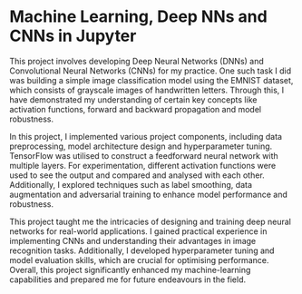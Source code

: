 # Machine Learning, Deep NNs and CNNs in Jupyter

This project involves developing Deep Neural Networks (DNNs) and Convolutional Neural Networks (CNNs) for my practice. One such task I did was building a simple image classification model using the EMNIST dataset, which consists of grayscale images of handwritten letters. Through this, I have demonstrated my understanding of certain key concepts like activation functions, forward and backward propagation and model robustness.

In this project, I implemented various project components, including data preprocessing, model architecture design and hyperparameter tuning. TensorFlow was utilised to construct a feedforward neural network with multiple layers. For experimentation, different activation functions were used to see the output and compared and analysed with each other. Additionally, I explored techniques such as label smoothing, data augmentation and adversarial training to enhance model performance and robustness.

This project taught me the intricacies of designing and training deep neural networks for real-world applications. I gained practical experience in implementing CNNs and understanding their advantages in image recognition tasks. Additionally, I developed hyperparameter tuning and model evaluation skills, which are crucial for optimising performance. Overall, this project significantly enhanced my machine-learning capabilities and prepared me for future endeavours in the field.
